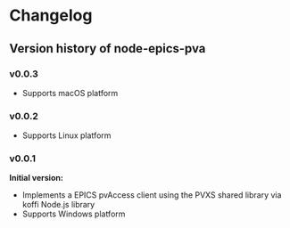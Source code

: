 # Changelog

## Version history of node-epics-pva

### v0.0.3

- Supports macOS platform

### v0.0.2

- Supports Linux platform

### v0.0.1

**Initial version:**

- Implements a EPICS pvAccess client using the PVXS shared library via koffi Node.js library
- Supports Windows platform



